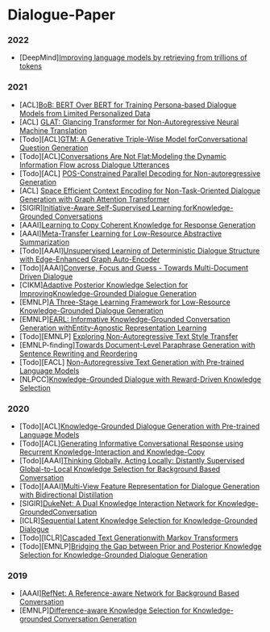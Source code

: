 Dialogue-Paper
======
### 2022
- [DeepMind][Improving language models by retrieving from trillions of tokens](https://arxiv.org/abs/2112.04426)
### 2021
- [ACL][BoB: BERT Over BERT for Training Persona-based Dialogue Models from Limited Personalized Data](https://arxiv.org/abs/2106.06169)
- [ACL] [GLAT: Glancing Transformer for Non-Autoregressive Neural Machine Translation](https://arxiv.org/pdf/2008.07905.pdf)
- [Todo][ACL][GTM: A Generative Triple-Wise Model forConversational Question Generation](https://arxiv.org/abs/2106.03635)
- [Todo][ACL][Conversations Are Not Flat:Modeling the Dynamic Information Flow across Dialogue Utterances](https://arxiv.org/abs/2106.02227)
- [Todo][ACL] [POS-Constrained Parallel Decoding for Non-autoregressive Generation](https://aclanthology.org/2021.acl-long.467.pdf) 
- [ACL] [Space Efficient Context Encoding for Non-Task-Oriented Dialogue Generation with Graph Attention Transformer](https://aclanthology.org/2021.acl-long.546/)
- [SIGIR][Initiative-Aware Self-Supervised Learning forKnowledge-Grounded Conversations](https://staff.fnwi.uva.nl/m.derijke/wp-content/papercite-data/pdf/meng-2021-initiative-aware.pdf)
- [AAAI][Learning to Copy Coherent Knowledge for Response Generation](https://aclanthology.org/2020.acl-main.6/)
- [AAAI][Meta-Transfer Learning for Low-Resource Abstractive Summarization](https://arxiv.org/abs/2102.09397)
- [Todo][AAAI][Unsupervised Learning of Deterministic Dialogue Structure with Edge-Enhanced Graph Auto-Encoder](https://ojs.aaai.org/index.php/AAAI/article/view/17634)
- [Todo][AAAI][Converse, Focus and Guess - Towards Multi-Document Driven Dialogue](https://arxiv.org/abs/2102.02435)
- [CIKM][Adaptive Posterior Knowledge Selection for ImprovingKnowledge-Grounded Dialogue Generation](https://dl.acm.org/doi/10.1145/3459637.3482314)
- [EMNLP][A Three-Stage Learning Framework for Low-Resource Knowledge-Grounded Dialogue Generation](https://arxiv.org/abs/2109.04096)
- [EMNLP][EARL: Informative Knowledge-Grounded Conversation Generation withEntity-Agnostic Representation Learning](https://aclanthology.org/2021.emnlp-main.184.pdf)
- [Todo][EMNLP] [Exploring Non-Autoregressive Text Style Transfer](https://aclanthology.org/2021.emnlp-main.730.pdf) 
- [EMNLP-finding][Towards Document-Level Paraphrase Generation with Sentence Rewriting and Reordering](https://arxiv.org/abs/2109.07095)
- [Todo][EACL] [Non-Autoregressive Text Generation with Pre-trained Language Models](https://aclanthology.org/2021.eacl-main.18.pdf) 
- [NLPCC][Knowledge-Grounded Dialogue with Reward-Driven Knowledge Selection](https://arxiv.org/abs/2108.13686)
### 2020
- [Todo][ACL][Knowledge-Grounded Dialogue Generation with Pre-trained Language Models](https://arxiv.org/abs/2010.08824)
- [Todo][ACL][Generating Informative Conversational Response using Recurrent Knowledge-Interaction and Knowledge-Copy](https://aclanthology.org/2020.acl-main.6/)
- [Todo][AAAI][Thinking Globally, Acting Locally: Distantly Supervised Global-to-Local Knowledge Selection for Background Based Conversation](https://arxiv.org/abs/1908.09528)
- [Todo][AAAI][Multi-View Feature Representation for Dialogue Generation with Bidirectional Distillation](https://arxiv.org/abs/2102.10780)
- [SIGIR][DukeNet: A Dual Knowledge Interaction Network for Knowledge-GroundedConversation](https://pure.uva.nl/ws/files/53880109/meng_2020_dukenet.pdf)
- [ICLR][Sequential Latent Knowledge Selection for Knowledge-Grounded Dialogue](https://arxiv.org/abs/2002.07510)
- [Todo][ICLR][Cascaded Text Generationwith Markov Transformers](https://arxiv.org/abs/2006.01112)
- [Todo][EMNLP][Bridging the Gap between Prior and Posterior Knowledge Selection for Knowledge-Grounded Dialogue Generation](https://aclanthology.org/2020.emnlp-main.275/) 
### 2019
- [AAAI][RefNet: A Reference-aware Network for Background Based Conversation](http://arxiv.org/abs/1908.06449)
- [EMNLP][Difference-aware Knowledge Selection for Knowledge-grounded Conversation Generation](http://arxiv.org/abs/2009.09378)